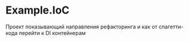 # Example.IoC

Проект показывающий направления рефакторинга и как от спагетти-кода перейти к DI контейнерам
